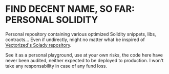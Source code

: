 # FIND DECENT NAME, SO FAR: PERSONAL SOLIDITY

Personal repository containing various optimized Solidity snippets, libs, contracts...
Even if undirectly, might no matter what be inspired of [Vectorized's Solady repository](https://github.com/Vectorized/solady).

See it as a personal playground, use at your own risks, the code here have never been audited, neither expected to be deployed to production.
I won't take any responsability in case of any fund loss.
